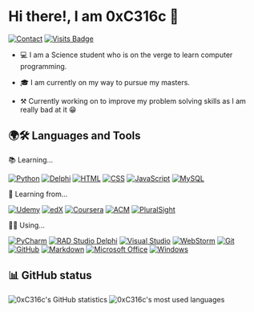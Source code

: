 # Hi there!, I am 0xC316c 👋

[![Contact](https://img.shields.io/badge/-PsYcHo%20RaGE-7289D9?style=for-the-badge&logo=Discord&logoColor=FFFFFF)](https://discord.gg/5eRvDvy)
[![Visits Badge](https://shields-io-visitor-counter.herokuapp.com/badge?page=0xC316c.0xC316c&color=1D70B8&style=for-the-badge&logo=GitHub&logoColor=FFFFFF)](https://github.com/0xC316c)

- 💻 I am a Science student who is on the verge to learn computer programming.

- 🎓 I am currently on my way to pursue my masters.

- ⚒ Currently working on to improve my problem solving skills as I am really bad at it 😁

## 🌍🛠 Languages and Tools

📚 Learning...

[![Python](https://img.shields.io/badge/-Python-4584B6?style=for-the-badge&logo=Python&logoColor=FFFFFF)](https://www.python.org/)
[![Delphi](https://img.shields.io/badge/-Object%20Pascal-F32735?style=for-the-badge&logo=Delphi&logoColor=FFFFFF)](https://www.freepascal.org/)
[![HTML](https://img.shields.io/badge/-HTML-E34F26?style=for-the-badge&logo=HTML5&logoColor=FFFFFF)](https://html.com/)
[![CSS](https://img.shields.io/badge/-CSS-E34F26?style=for-the-badge&logo=CSS3&logoColor=FFFFFF)](https://www.w3schools.com/css/css_intro.asp)
[![JavaScript](https://img.shields.io/badge/-JavaScript-F7DF1E?style=for-the-badge&logo=JavaScript&logoColor=FFFFFF)](https://www.javascript.com/)
[![MySQL](https://img.shields.io/badge/-MySQL-00758F?style=for-the-badge&logo=MySQL&logoColor=FFFFFF)](https://www.mysql.com/)

📖 Learning from...

[![Udemy](https://img.shields.io/badge/-Udemy-A435F0?style=for-the-badge&logo=Udemy&logoColor=FFFFFF)](https://www.udemy.com/)
[![edX](https://img.shields.io/badge/-edX-00262B?style=for-the-badge&logo=edX&logoColor=FFFFFF)](https://www.udemy.com/)
[![Coursera](https://img.shields.io/badge/-Coursera-0056D2?style=for-the-badge&logo=Coursera&logoColor=FFFFFF)](https://www.coursera.org/)
[![ACM](https://img.shields.io/badge/-ACM-0085CA?style=for-the-badge&logo=ACM&logoColor=FFFFFF)](https://www.acm.org/)
[![PluralSight](https://img.shields.io/badge/-Pluralsight-F15B2A?style=for-the-badge&logo=Pluralsight&logoColor=FFFFFF)](https://www.pluralsight.com/)

👨‍💻 Using...

[![PyCharm](https://img.shields.io/badge/-PyCharm-5EE078?style=for-the-badge&logo=PyCharm&logoColor=FFFFFF)](https://www.jetbrains.com/pycharm/)
[![RAD Studio Delphi](https://img.shields.io/badge/-RAD%20Studio%20Delphi-F32735?style=for-the-badge&logo=Embarcadero&logoColor=FFFFFF)](https://www.embarcadero.com/)
[![Visual Studio](https://img.shields.io/badge/-Visual%20Studio-6B33AE?style=for-the-badge&logo=VisualStudio&logoColor=FFFFFF)](https://visualstudio.microsoft.com/)
[![WebStorm](https://img.shields.io/badge/-WebStorm-2196DD?style=for-the-badge&logo=WebStorm&logoColor=FFFFFF)](https://www.jetbrains.com/webstorm/)
[![Git](https://img.shields.io/badge/-Git-F05032?style=for-the-badge&logo=Git&logoColor=FFFFFF)](https://git-scm.com/)
[![GitHub](https://img.shields.io/badge/-GitHub-181717?style=for-the-badge&logo=GitHub&logoColor=FFFFFF)](https://www.github.com/)
[![Markdown](https://img.shields.io/badge/-Markdown-000000?style=for-the-badge&logo=Markdown&logoColor=FFFFFF)](https://daringfireball.net/projects/markdown/)
[![Microsoft Office](https://img.shields.io/badge/-Microsoft%20Office-D83B01?style=for-the-badge&logo=Microsoft%20Office&logoColor=FFFFFF)](https://www.office.com/)
[![Windows](https://img.shields.io/badge/-Windows-0078D6?style=for-the-badge&logo=Windows&logoColor=FFFFFF)](https://www.microsoft.com/en-gb/windows/)

## 📊 GitHub status

<p>
    <img align="center" src="https://github-readme-stats.vercel.app/api?username=0xC316c&count_private=true&show_icons=true&theme=tokyonight&hide_title=true" alt="0xC316c's GitHub statistics" />
  <img align="center" src="https://github-readme-stats.vercel.app/api/top-langs/?username=0xC316c&layout=compact&custom_title=Most%20used%20languages" alt="0xC316c's most used languages" />
</p>


<!---
0xC316c/0xC316c is a ✨ special ✨ repository because its `README.md` (this file) appears on your GitHub profile.
You can click the Preview link to take a look at your changes.
--->
